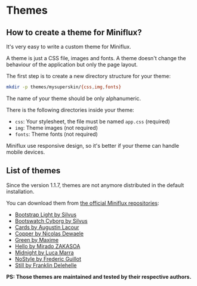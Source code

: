 Themes
======

How to create a theme for Miniflux?
-----------------------------------

It's very easy to write a custom theme for Miniflux.

A theme is just a CSS file, images and fonts.
A theme doesn't change the behaviour of the application but only the page layout.

The first step is to create a new directory structure for your theme:

```bash
mkdir -p themes/mysuperskin/{css,img,fonts}
```

The name of your theme should be only alphanumeric.

There is the following directories inside your theme:

- `css`: Your stylesheet, the file must be named `app.css` (required)
- `img`: Theme images (not required)
- `fonts`: Theme fonts (not required)

Miniflux use responsive design, so it's better if your theme can handle mobile devices.

List of themes
--------------

Since the version 1.1.7, themes are not anymore distributed in the default installation.

You can download them from [the official Miniflux repositories](https://github.com/miniflux):

- [Bootstrap Light by Silvus](https://github.com/miniflux/theme-bootstrap-light)
- [Bootswatch Cyborg by Silvus](https://github.com/miniflux/theme-bootswatch-cyborg)
- [Cards by Augustin Lacour](https://github.com/miniflux/theme-cards)
- [Copper by Nicolas Dewaele](https://github.com/miniflux/theme-copper)
- [Green by Maxime](https://github.com/miniflux/theme-green)
- [Hello by Mirado ZAKASOA](https://github.com/miniflux/theme-hello)
- [Midnight by Luca Marra](https://github.com/miniflux/theme-midnight)
- [NoStyle by Frederic Guillot](https://github.com/miniflux/theme-nostyle)
- [Still by Franklin Delehelle](https://github.com/miniflux/theme-still)

**PS: Those themes are maintained and tested by their respective authors.**
